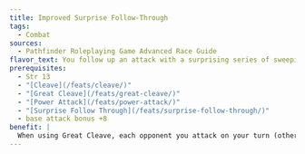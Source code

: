 ```yaml
---
title: Improved Surprise Follow-Through
tags:
  - Combat
sources:
  - Pathfinder Roleplaying Game Advanced Race Guide
flavor_text: You follow up an attack with a surprising series of sweeping blows.
prerequisites:
  - Str 13
  - "[Cleave](/feats/cleave/)"
  - "[Great Cleave](/feats/great-cleave/)"
  - "[Power Attack](/feats/power-attack/)"
  - "[Surprise Follow Through](/feats/surprise-follow-through/)"
  - base attack bonus +8
benefit: |
  When using Great Cleave, each opponent you attack on your turn (other than the first) is denied his Dexterity bonus against you.
---
```

